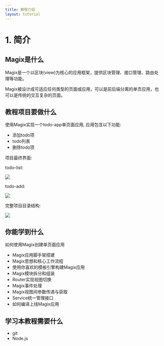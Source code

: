 ```yaml
---
title: 教程介绍
layout: tutorial
---
```


# 1. 简介


## Magix是什么
Magix是一个以区块(view)为核心的应用框架，提供区块管理、接口管理、路由处理等功能。

Magix被设计成可适应任何类型的页面或应用，可以是前后端分离的单页应用，也可以是传统的交互复杂的页面。


## 教程项目要做什么

使用Magix实现一个todo-app单页面应用, 应用包含以下功能:

- 添加todo项
- todo列表
- 删除todo项

项目最终界面:

todo-list:

![][1]

todo-add:

![][2]


完整项目目录结构:

![][3]

## 你能学到什么

如何使用Magix创建单页面应用

- Magix应用脚手架搭建
- Magix思想和核心工作流程
- 使用你喜欢的模板引擎构建Magix应用
- Magix模块拆分和组装
- Router实现视图切换
- Magix事件处理
- Magix视图间参数传递与获取
- Service统一管理接口
- 如何编译上线Magix应用



## 学习本教程需要什么


- git
- Node.js



[1]: https://gw.alicdn.com/tps/TB16hN3NVXXXXXEXpXXXXXXXXXX-1245-510.png
[2]: https://gw.alicdn.com/tps/TB1p6h6NVXXXXcDXXXXXXXXXXXX-1231-447.png
[3]: https://gw.alicdn.com/tps/TB1BY8qNVXXXXbCapXXXXXXXXXX-321-812.png
